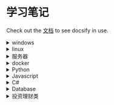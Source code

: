 # 学习笔记

Check out the [文档](https://docsify.js.org/#/zh-cn/) to see docsify in use.

<details>
    <summary>windows</summary>
    <li><a href="#/windows/wsl.md" title="WSL 开启及配置">WSL</a></li>
    <li><a href="#/windows/win10激活.md">win10激活</a></li>
    <li><a href="#/windows/win10加上右键菜单文件哈希校验功能.md">Win10 加上右键菜单文件哈希校验功能</a></li>
    <li><a href="#/windows/win10自启动目录.md">win10自启动目录</a></li>
    <li><a href="#/windows/常用批处理.md">常用批处理</a></li>
    <li><a href="#/windows/局域网远程关机.md">局域网远程关机</a></li>
</details>

<details>
    <summary>linux</summary>
    <li><a href="#/linux/asus.md">Asus路由器</a></li>
</details>

<details>
    <summary>服务器</summary>
    <li><a href="#/服务器/IIS反向代理.md">IIS 反向代理</a></li>
    <li><a href="#/服务器/Keepalived.md">Keepalived</a></li>
</details>
  
<details>
    <summary>docker</summary>
    <li><a href="#/docker/nginx.md" title="Docker中配置Nginx">Docker中配置Nginx</a></li>
    <li><a href="#/docker/mysql.md" title="Docker中配置Mysql">Docker中配置Mysql</a></li>
</details>

<details>
    <summary>Python</summary>
    <li><a href="#/python/Windows下用venv创建虚拟环境.md">Windows下用venv创建虚拟环境</a></li>
    <li><a href="#/python/conda使用方法.md">conda使用方法</a></li>
    <li><a href="#/python/ffmpeg.md" title="py+ffmpeg的使用方法">ffmpeg</a></li>
</details>

<details>
    <summary>Javascript</summary>
    <li><a href="#/js/JavaScript开发者应懂的概念.md">JavaScript开发者应懂的概念</a></li>
    <li><a href="#/js/浏览器跨Tab窗口通信原理及应用实践.md">浏览器跨 Tab 窗口通信原理及应用实践</a></li>
    <li><a href="#/js/图片懒加载.md">图片懒加载</a></li>
</details>
  
<details>
    <summary>C#</summary>
    <li><a href="#/csharp/CSharp代码混淆+加壳.md">C# .net 代码混淆、加壳</a></li>
    <li><a href="#/csharp/CSharp用命令编译解决方案和项目.md">C# 用命令编译解决方案和项目</a></li>
</details>
  
<details>
    <summary>Database</summary>
    <details>
        <summary>mysql</summary>
        <li><a href="#/db/mysql/Mariadb主从复制.md">Mariadb 主从复制</a></li>
    </details>
</details>

<details>
    <summary>投资理财类</summary>
    <li><a href="#/投资理财/冲刺白马股.md">冲刺白马股</a></li>
    <li><a href="#/投资理财/怎样选择成长股.md">怎样选择成长股【小休伊特·海瑟曼】</a></li>
</details>


